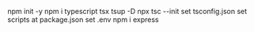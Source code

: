npm init -y
npm i typescript tsx tsup -D
npx tsc --init
set tsconfig.json
set scripts at package.json
set .env
npm i express
